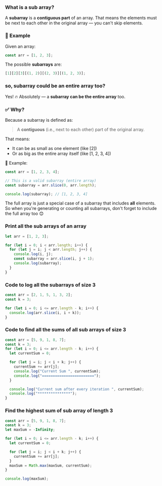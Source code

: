 ### What is a sub array?

A **subarray** is a **contiguous part** of an array. That means the elements must be next to each other in the original array — you can't skip elements.

### 🔹 Example

Given an array:

```javascript
const arr = [1, 2, 3];
```

The possible **subarrays** are:

```javascript
[1][2][3][(1, 2)][(2, 3)][(1, 2, 3)];
```

### so, subarray could be an entire array too?

Yes! 🔥 Absolutely — a **subarray can be the entire array** too.

### ✅ Why?

Because a subarray is defined as:

> A **contiguous** (i.e., next to each other) part of the original array.

That means:

- It can be as small as one element (like [2])
- Or as big as the entire array itself (like [1, 2, 3, 4])

🔹 Example:

```javascript
const arr = [1, 2, 3, 4];

// This is a valid subarray (entire array)
const subarray = arr.slice(0, arr.length);

console.log(subarray); // [1, 2, 3, 4]
```

The full array is just a special case of a subarray that includes **all** elements.
So when you're generating or counting all subarrays, don't forget to include the full array too 😊

### Print all the sub arrays of an array

```javascript
let arr = [1, 2, 3];

for (let i = 0; i < arr.length; i++) {
  for (let j = i; j < arr.length; j++) {
    console.log(i, j);
    const subarray = arr.slice(i, j + 1);
    console.log(subarray);
  }
}
```

### Code to log all the subarrays of size 3

```javascript
const arr = [2, 1, 5, 1, 3, 2];
const k = 3;

for (let i = 0; i <= arr.length - k; i++) {
  console.log(arr.slice(i, i + k));
}
```

### Code to find all the sums of all sub arrays of size 3

```javascript
const arr = [5, 9, 1, 8, 7];
const k = 3;
for (let i = 0; i <= arr.length - k; i++) {
  let currentSum = 0;

  for (let j = i; j < i + k; j++) {
    currentSum += arr[j];
    console.log("Current Sum ", currentSum);
    console.log("========================");
  }

  console.log("Current sum after every iteration ", currentSum);
  console.log("***************");
}
```

### Find the highest sum of sub array of length 3

```javascript
const arr = [5, 9, 1, 8, 7];
const k = 3;
let maxSum = -Infinity;

for (let i = 0; i <= arr.length - k; i++) {
  let currentSum = 0;

  for (let j = i; j < i + k; j++) {
    currentSum += arr[j];
  }
  maxSum = Math.max(maxSum, currentSum);
}

console.log(maxSum);
```
